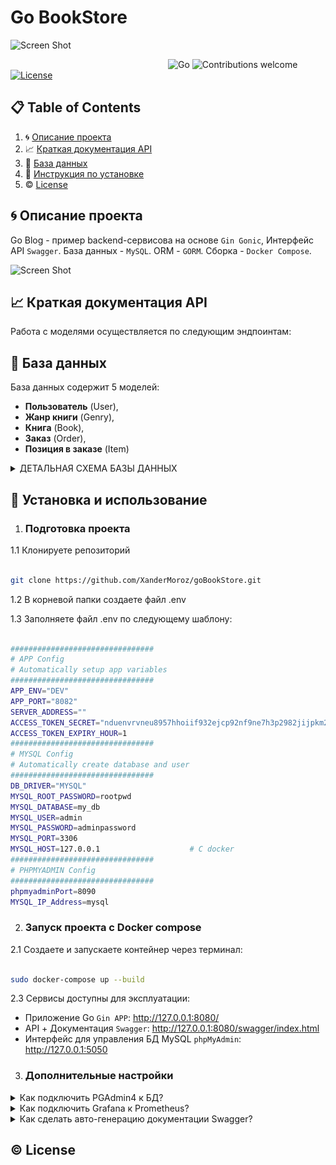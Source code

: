 # Go BookStore 

![Screen Shot](docs/extras/illustration.jpg)
  
&nbsp;&nbsp;&nbsp;&nbsp;&nbsp;&nbsp;&nbsp;&nbsp;&nbsp;&nbsp;&nbsp;&nbsp;&nbsp;&nbsp;&nbsp;&nbsp;&nbsp;&nbsp;&nbsp;&nbsp;&nbsp;&nbsp;&nbsp;&nbsp;&nbsp;&nbsp;&nbsp;&nbsp;&nbsp;&nbsp;&nbsp;&nbsp;&nbsp;&nbsp;&nbsp;&nbsp;&nbsp;&nbsp;&nbsp;&nbsp;&nbsp;&nbsp;&nbsp;&nbsp;&nbsp;&nbsp;&nbsp;&nbsp;&nbsp;&nbsp;&nbsp;&nbsp;&nbsp;&nbsp;&nbsp;&nbsp;&nbsp;&nbsp;&nbsp;&nbsp;&nbsp;&nbsp;&nbsp;
![Go](https://img.shields.io/badge/go-v1.20.1+-blue.svg)
![Contributions welcome](https://img.shields.io/badge/contributions-welcome-orange.svg)
[![License](https://img.shields.io/badge/license-MIT-blue.svg)](https://opensource.org/licenses/MIT)

  

## 📋 Table of Contents

  

1. 🌀 [Описание проекта](#what-is-this)
2. 📈 [Краткая документация API](#api_docs)
3. 💾 [База данных](#database_scheme)
4. 🚀 [Инструкция по установке](#installation)
5. ©️ [License](#license)

  

## <a name="what-is-this"> 🌀 Описание проекта</a>

Go Blog - пример backend-сервисова на основе `Gin Gonic`, Интерфейс API `Swagger`. База данных - `MySQL`. ORM - `GORM`. Сборка - `Docker Compose`.

![Screen Shot](docs/extras/schema.jpg)

## <a name="api_docs"> 📈 Краткая документация API</a>

Работа с моделями осуществляется по следующим эндпоинтам:


## <a name="database_scheme"> 💾 База данных </a>

База данных содержит 5 моделей:

  - **Пользователь** (User),
  - **Жанр книги** (Genry),
  - **Книга** (Book),
  - **Заказ** (Order),
  - **Позиция в заказе** (Item)
  

<details>

<summary>ДЕТАЛЬНАЯ СХЕМА БАЗЫ ДАННЫХ</summary>

  

![Screen Shot]

  

</details>

  

## <a name="installation"> 🚀 Установка и использование</a>

  

1. ### Подготовка проекта

  

1.1 Клонируете репозиторий

```sh

git clone https://github.com/XanderMoroz/goBookStore.git

```

1.2 В корневой папки создаете файл .env

1.3 Заполняете файл .env по следующему шаблону:

```sh

################################
# APP Config
# Automatically setup app variables
################################
APP_ENV="DEV"
APP_PORT="8082"
SERVER_ADDRESS=""
ACCESS_TOKEN_SECRET="nduenvrvneu8957hhoiif932ejcp92nf9ne7h3p2982jijpkm2[jw[8h"
ACCESS_TOKEN_EXPIRY_HOUR=1
################################
# MYSQL Config
# Automatically create database and user
################################
DB_DRIVER="MYSQL"
MYSQL_ROOT_PASSWORD=rootpwd
MYSQL_DATABASE=my_db
MYSQL_USER=admin
MYSQL_PASSWORD=adminpassword
MYSQL_PORT=3306         
MYSQL_HOST=127.0.0.1                    # С docker
################################
# PHPMYADMIN Config
################################
phpmyadminPort=8090
MYSQL_IP_Address=mysql 

```

2. ### Запуск проекта с Docker compose

2.1 Создаете и запускаете контейнер через терминал:

```sh

sudo docker-compose up --build

```

2.3 Сервисы доступны для эксплуатации:

- Приложение Go `Gin APP`: http://127.0.0.1:8080/                  
- API + Документация `Swagger`: http://127.0.0.1:8080/swagger/index.html  
- Интерфейс для управления БД MySQL `phpMyAdmin`: http://127.0.0.1:5050                    


3. ### Дополнительные настройки 

<details>
<summary>Как подключить PGAdmin4 к БД? </summary>


1. Заходим в браузер по адресу http://127.0.0.1:5050 и вводим данные из .env

```bash
PGADMIN_DEFAULT_EMAIL=xander@admin.com
PGADMIN_DEFAULT_PASSWORD=pwd123
```
![Screen Shot](docs/extras/pgadmin_auth.jpg)

2. Заполняем Имя сервера (обязательно) 

![Screen Shot](docs/extras/pgadmin_settings_01.jpg)

3. Извлекаем адрес хоста, на котором расположилась БД Postgres

```bash
sudo docker inspect go_blog_postgres | grep IPAddress
```
![Screen Shot](docs/extras/pgadmin_get_host.jpg)

4. Заполняем Адрес сервера данными хоста БД Postgres и пароль (из файла .env)

![Screen Shot](docs/extras/pgadmin_settings_02.jpg)

6. Готово

![Screen Shot](docs/extras/pgadmin_ready.jpg)

</details>


<details>
<summary>Как подключить Grafana к Prometheus? </summary>


1. Заходим в браузер по адресу http://127.0.0.1:3000 и вводим данные по умолчанию:

  - Email or username: admin
  - Password: admin

![Screen Shot](docs/extras/geafana_auth_01.jpg)

2. После система потребует придумать новый пароль (это необязательно).

![Screen Shot](docs/extras/geafana_auth_02.jpg)

3. Мы авторизованы в сервисе Grafana. Добавим новое подключение...

![Screen Shot](docs/extras/grafana_settings_01.jpg)

4. Ищем в списке Prometheus и кликаем по нему

![Screen Shot](docs/extras/grafana_settings_02.jpg)

5. Теперь его нужно настроить

![Screen Shot](docs/extras/grafana_settings_03.jpg)

7. Извлекаем адрес хоста, на котором расположился Prometheus

```bash
sudo docker inspect prometheus | grep IPAddress
```
![Screen Shot](docs/extras/grafana_get_host.jpg)

8. Заполняем Адрес сервера Prometheus данными хоста 

![Screen Shot](docs/extras/grafana_settings_04.jpg)

9. Готово

</details>


<details>
<summary>Как сделать авто-генерацию документации Swagger? </summary>

1. Устанавливаете swag

```sh
go get github.com/swaggo/swag/cmd/swag
```

3.2 Устанавливаете GOPATH

```sh
export PATH=$PATH:$(go env GOPATH)/bin
```

3.3 Генерируете новый вариант документации

```bash
swag init -g main.go
```
</details>


## <a name="license"> ©️ License
